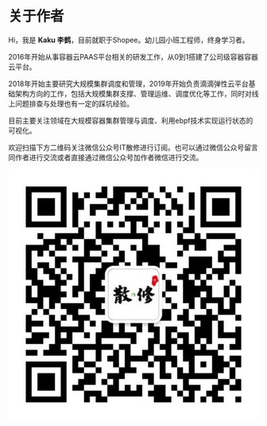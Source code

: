 # 关于作者


Hi，我是 **Kaku 李鹤**，目前就职于Shopee。幼儿园小班工程师，终身学习者。  



2016年开始从事容器云PAAS平台相关的研发工作，从0到1搭建了公司级容器容器云平台。



2018年开始主要研究大规模集群调度和管理，2019年开始负责滴滴弹性云平台基础架构方向的工作，包括大规模集群支撑、管理运维、调度优化等工作，同时对线上问题排查与处理也有一定的踩坑经验。



目前主要关注领域在大规模容器集群管理与调度、利用ebpf技术实现运行状态的可视化。



欢迎扫描下方二维码关注微信公众号IT散修进行订阅。也可以通过微信公众号留言同作者进行交流或者直接通过微信公众号加作者微信进行交流。

![qrcode_for_gh_d7826ef00586_860](./IT散修big.png)




